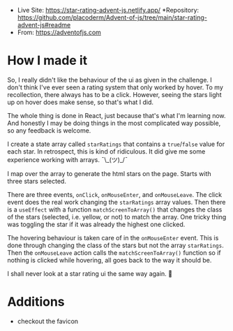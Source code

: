 - Live Site: https://star-rating-advent-js.netlify.app/
  \*Repository: https://github.com/placoderm/Advent-of-js/tree/main/star-rating-advent-js#readme
- From: https://adventofjs.com

# How I made it

So, I really didn't like the behaviour of the ui as given in the challenge. I don't think I've ever seen a rating system that only worked by hover. To my recollection, there always has to be a click. However, seeing the stars light up on hover does make sense, so that's what I did.

The whole thing is done in React, just because that's what I'm learning now. And honestly I may be doing things in the most complicated way possible, so any feedback is welcome.

I create a state array called `starRatings` that contains a `true`/`false` value for each star. In retrospect, this is kind of ridiculous. It did give me some experience working with arrays. ¯\\\_(ツ)\_/¯

I map over the array to generate the html stars on the page. Starts with three stars selected.

There are three events, `onClick`, `onMouseEnter`, and `onMouseLeave`. The click event does the real work changing the `starRatings` array values. Then there is a `useEffect` with a function `matchScreenToArray()` that changes the class of the stars (selected, i.e. yellow, or not) to match the array. One tricky thing was toggling the star if it was already the highest one clicked.

The hovering behaviour is taken care of in the `onMouseEnter` event. This is done through changing the class of the stars but not the array `starRatings`. Then the `onMouseLeave` action calls the `matchScreenToArray()` function so if nothing is clicked while hovering, all goes back to the way it should be.

I shall never look at a star rating ui the same way again. 🤪

# Additions

- checkout the favicon
